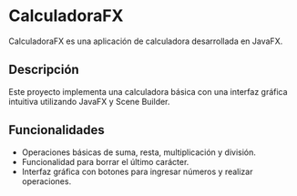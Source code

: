 # CalculadoraFX

CalculadoraFX es una aplicación de calculadora desarrollada en JavaFX.

## Descripción

Este proyecto implementa una calculadora básica con una interfaz gráfica intuitiva utilizando JavaFX y Scene Builder.

## Funcionalidades

- Operaciones básicas de suma, resta, multiplicación y división.
- Funcionalidad para borrar el último carácter.
- Interfaz gráfica con botones para ingresar números y realizar operaciones.
